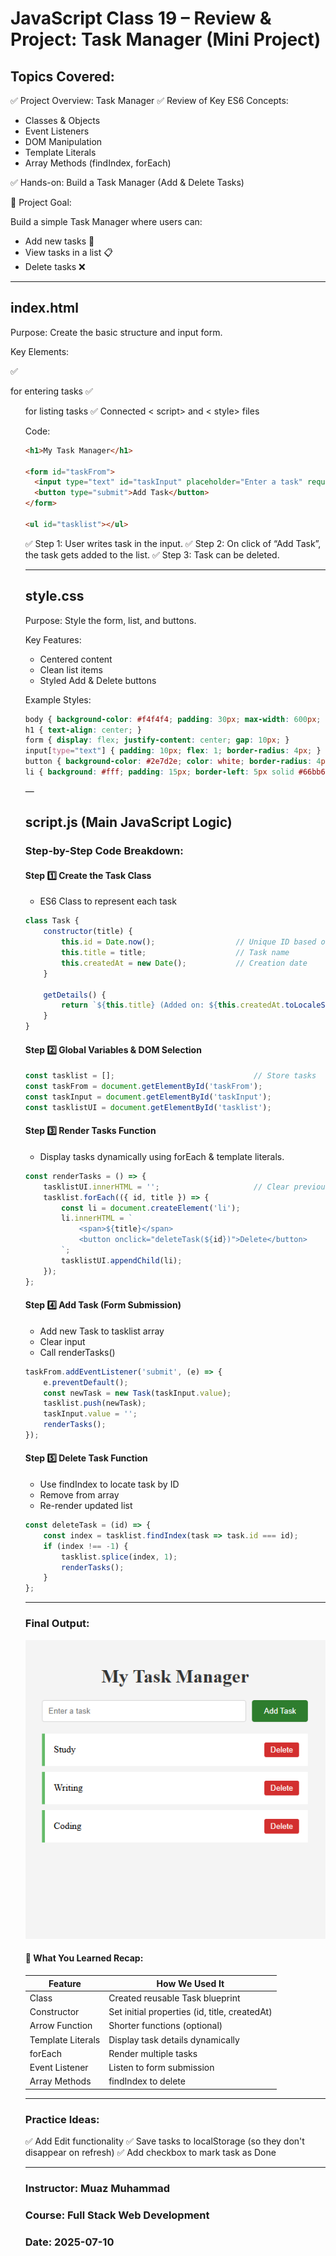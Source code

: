 # JavaScript Class 19 – Review & Project: Task Manager (Mini Project)

## Topics Covered:

✅ Project Overview: Task Manager
✅ Review of Key ES6 Concepts:

* Classes & Objects
* Event Listeners
* DOM Manipulation
* Template Literals
* Array Methods (findIndex, forEach)

✅ Hands-on: Build a Task Manager (Add & Delete Tasks)

🚀 Project Goal:

Build a simple Task Manager where users can:

* Add new tasks 📝
* View tasks in a list 📋
* Delete tasks ❌

---

## index.html

Purpose: Create the basic structure and input form.

Key Elements:

✅ <form> for entering tasks
✅ <ul> for listing tasks
✅ Connected < script> and < style> files

Code:

```html
<h1>My Task Manager</h1>

<form id="taskFrom">
  <input type="text" id="taskInput" placeholder="Enter a task" required>
  <button type="submit">Add Task</button>
</form>

<ul id="tasklist"></ul>
```

✅ Step 1: User writes task in the input.
✅ Step 2: On click of “Add Task”, the task gets added to the list.
✅ Step 3: Task can be deleted.

----

## style.css

Purpose: Style the form, list, and buttons.

Key Features:

* Centered content
* Clean list items
* Styled Add & Delete buttons

Example Styles:

```css
body { background-color: #f4f4f4; padding: 30px; max-width: 600px; margin: auto; }
h1 { text-align: center; }
form { display: flex; justify-content: center; gap: 10px; }
input[type="text"] { padding: 10px; flex: 1; border-radius: 4px; }
button { background-color: #2e7d2e; color: white; border-radius: 4px; }
li { background: #fff; padding: 15px; border-left: 5px solid #66bb6a; display: flex; justify-content: space-between; }
```

—

## script.js (Main JavaScript Logic)

### Step-by-Step Code Breakdown:

#### Step 1️⃣ Create the Task Class

* ES6 Class to represent each task

```js
class Task {
    constructor(title) {
        this.id = Date.now();                  // Unique ID based on timestamp
        this.title = title;                    // Task name
        this.createdAt = new Date();           // Creation date
    }

    getDetails() {
        return `${this.title} (Added on: ${this.createdAt.toLocaleString()})`;
    }
}
```

#### Step 2️⃣ Global Variables & DOM Selection

```js
const tasklist = [];                               // Store tasks
const taskFrom = document.getElementById('taskFrom');
const taskInput = document.getElementById('taskInput');
const tasklistUI = document.getElementById('tasklist');
```

#### Step 3️⃣ Render Tasks Function

* Display tasks dynamically using forEach & template literals.

```js
const renderTasks = () => {
    tasklistUI.innerHTML = '';                     // Clear previous list
    tasklist.forEach(({ id, title }) => {
        const li = document.createElement('li');
        li.innerHTML = `
            <span>${title}</span>
            <button onclick="deleteTask(${id})">Delete</button>
        `;
        tasklistUI.appendChild(li);
    });
};
```

#### Step 4️⃣ Add Task (Form Submission)

* Add new Task to tasklist array
* Clear input
* Call renderTasks()

```js
taskFrom.addEventListener('submit', (e) => {
    e.preventDefault();
    const newTask = new Task(taskInput.value);
    tasklist.push(newTask);
    taskInput.value = '';
    renderTasks();
});
```

#### Step 5️⃣ Delete Task Function

* Use findIndex to locate task by ID
* Remove from array
* Re-render updated list

```js
const deleteTask = (id) => {
    const index = tasklist.findIndex(task => task.id === id);
    if (index !== -1) {
        tasklist.splice(index, 1);
        renderTasks();
    }
};
```

---
### Final Output:
![Task Manager](./task%20manger.PNG)

#### 📌 What You Learned Recap:

| Feature           | How We Used It                                |
| ----------------- | --------------------------------------------- |
| Class             | Created reusable Task blueprint               |
| Constructor       | Set initial properties (id, title, createdAt) |
| Arrow Function    | Shorter functions (optional)                  |
| Template Literals | Display task details dynamically              |
| forEach           | Render multiple tasks                         |
| Event Listener    | Listen to form submission                     |
| Array Methods     | findIndex to delete                           |

---

### Practice Ideas:

✅ Add Edit functionality
✅ Save tasks to localStorage (so they don't disappear on refresh)
✅ Add checkbox to mark task as Done

---



### Instructor: Muaz Muhammad
### Course: Full Stack Web Development 
### Date: 2025-07-10



